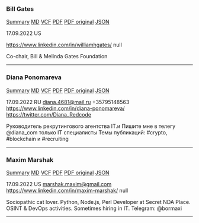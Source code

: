 ### Bill Gates
[Summary](Bill_Gates.resume.json.summary.md)  [MD](Bill_Gates.resume.json.md)  [VCF](Bill_Gates.resume.json.vcf)  [PDF](Bill_Gates.resume.json.pdf)  [PDF original](Bill_Gates.resume.json.original.pdf)  [JSON](Bill_Gates.resume.json.json)

17.09.2022 US
 
https://www.linkedin.com/in/williamhgates/
null

Co-chair, Bill & Melinda Gates Foundation

----

### Diana Ponomareva
[Summary](Diana_Ponomareva.resume.json.summary.md)  [MD](Diana_Ponomareva.resume.json.md)  [VCF](Diana_Ponomareva.resume.json.vcf)  [PDF](Diana_Ponomareva.resume.json.pdf)  [PDF original](Diana_Ponomareva.resume.json.original.pdf)  [JSON](Diana_Ponomareva.resume.json.json)

17.09.2022 RU
diana.4681@mail.ru +35795148563
https://www.linkedin.com/in/diana-ponomareva/
https://twitter.com/Diana_Redcode

Руководитель рекрутингового агентства IT.и Пишите мне в телегу @diana_com только IT специалисты Темы публикаций: #crypto, #blockchain и #recruiting

----

### Maxim Marshak
[Summary](Maxim_Marshak.resume.json.summary.md)  [MD](Maxim_Marshak.resume.json.md)  [VCF](Maxim_Marshak.resume.json.vcf)  [PDF](Maxim_Marshak.resume.json.pdf)  [PDF original](Maxim_Marshak.resume.json.original.pdf)  [JSON](Maxim_Marshak.resume.json.json)

17.09.2022 US
marshak.maxim@gmail.com 
https://www.linkedin.com/in/maxim-marshak/
null

Sociopathic cat lover. Python, Node.js, Perl Developer at Secret NDA Place. OSINT & DevOps activities. Sometimes hiring in IT. Telegram: @bormaxi

----

